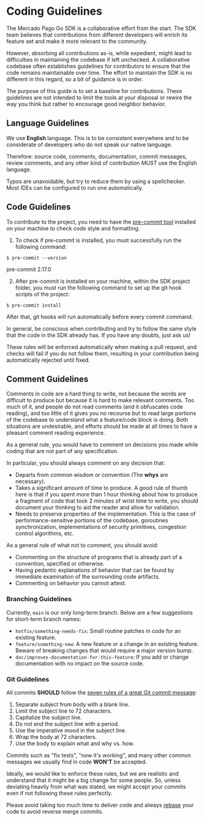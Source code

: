 
# Coding Guidelines

The Mercado Pago Go SDK is a collaborative effort from the start. The SDK team believes that contributions from different developers will enrich its feature set and make it more relevant to the community.

However, absorbing all contributions as-is, while expedient, might lead to difficulties in maintaining the codebase if left unchecked. A collaborative codebase often establishes guidelines for contributors to ensure that the code remains maintainable over time. The effort to maintain the SDK is no different in this regard, so a bit of guidance is in order.

The purpose of this guide is to set a baseline for contributions. These guidelines are not intended to limit the tools at your disposal or rewire the way you think but rather to encourage good neighbor behavior.

## Language Guidelines

We use **English** language. This is to be consistent everywhere and to be considerate of developers who do not speak our native language.

Therefore: source code, comments, documentation, commit messages, review comments, and any other kind of contribution *MUST* use the English language.

Typos are unavoidable, but try to reduce them by using a spellchecker. Most IDEs can be configured to run one automatically.

## Code Guidelines

To contribute to the project, you need to have the [pre-commit tool](https://pre-commit.com/) installed on your machine to check code style and formatting.

1. To check if pre-commit is installed, you must successfully run the following command:

```shell
$ pre-commit --version
```
pre-commit 2.17.0

2. After pre-commit is installed on your machine, within the SDK project folder, you must run the following command to set up the git hook scripts of the project:

```shell
$ pre-commit install
```

After that, git hooks will run automatically before every commit command.

In general, be conscious when contributing and try to follow the same style that the code in the SDK already has. If you have any doubts, just ask us!

These rules will be enforced automatically when making a pull request, and checks will fail if you do not follow them, resulting in your contribution being automatically rejected until fixed.

## Comment Guidelines

Comments in code are a hard thing to write, not because the words are difficult to produce but because it is hard to make relevant comments. Too much of it, and people do not read comments (and it obfuscates code reading), and too little of it gives you no recourse but to read large portions of the codebase to understand what a feature/code block is doing. Both situations are undesirable, and efforts should be made at all times to have a pleasant comment reading experience.

As a general rule, you would have to comment on decisions you made while coding that are not part of any specification.

In particular, you should always comment on any decision that:

* Departs from common wisdom or convention (The **whys** are necessary).
* Takes a significant amount of time to produce. A good rule of thumb here is that if you spent more than 1 hour thinking about how to produce a fragment of code that took 2 minutes of wrist time to write, you should document your thinking to aid the reader and allow for validation.
* Needs to preserve properties of the implementation. This is the case of performance-sensitive portions of the codebase, goroutines synchronization, implementations of security primitives, congestion control algorithms, etc.

As a general rule of what not to comment, you should avoid:

* Commenting on the structure of programs that is already part of a convention, specified or otherwise.
* Having pedantic explanations of behavior that can be found by immediate examination of the surrounding code artifacts.
* Commenting on behavior you cannot attest.

### Branching Guidelines

Currently, `main` is our only long-term branch. Below are a few suggestions for short-term branch names:

* `hotfix/something-needs-fix`: Small routine patches in code for an existing feature.
* `feature/something-new`: A new feature or a change in an existing feature. Beware of breaking changes that would require a major version bump.
* `doc/improves-documentation-for-this-feature`: If you add or change documentation with no impact on the source code.

### Git Guidelines

All commits **SHOULD** follow the [seven rules of a great Git commit message](https://chris.beams.io/posts/git-commit):

1. Separate subject from body with a blank line.
2. Limit the subject line to 72 characters.
3. Capitalize the subject line.
4. Do not end the subject line with a period.
5. Use the imperative mood in the subject line.
6. Wrap the body at 72 characters.
7. Use the body to explain what and why vs. how.

Commits such as "fix tests", "now it's working", and many other common messages we usually find in code **WON'T** be accepted.

Ideally, we would like to enforce these rules, but we are realistic and understand that it might be a big change for some people. So, unless deviating heavily from what was stated, we might accept your commits even if not following these rules perfectly.

Please avoid taking too much time to deliver code and always [rebase](https://git-scm.com/docs/git-rebase) your code to avoid reverse merge commits.
